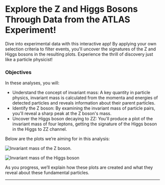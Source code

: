 # Explore the Z and Higgs Bosons Through Data from the ATLAS Experiment!
Dive into experimental data with this interactive app! By applying your own selection criteria to filter events, you'll uncover the signatures of the Z and Higgs bosons in the resulting plots. Experience the thrill of discovery just like a particle physicist!

### Objectives
In these analyses, you will:

- Understand the concept of invariant mass: A key quantity in particle physics, invariant mass is calculated from the momenta and energies of detected particles and reveals information about their parent particles.
- Identify the Z boson: By examining the invariant mass of particle pairs, you'll reveal a sharp peak at the Z boson's mass.
- Uncover the Higgs boson decaying to ZZ: You'll produce a plot of the invariant mass of four leptons, getting the signature of the Higgs boson in the Higgs to ZZ channel.

Below are the plots we’re aiming for in this analysis:

![Invariant mass of the Z boson.](images/Z-boson-invariant-mass-distribution.png)

![Invariant mass of the Higgs boson](images/Higss_invariant_mass_distribution.png)

As you progress, we’ll explain how these plots are created and what they reveal about these fundamental particles.

---